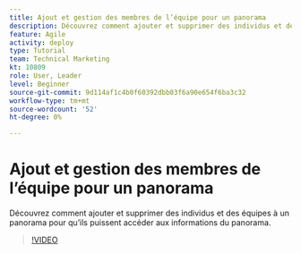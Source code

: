 ```yaml
---
title: Ajout et gestion des membres de l’équipe pour un panorama
description: Découvrez comment ajouter et supprimer des individus et des équipes à un panorama pour qu’ils puissent accéder aux informations du panorama.
feature: Agile
activity: deploy
type: Tutorial
team: Technical Marketing
kt: 10809
role: User, Leader
level: Beginner
source-git-commit: 9d114af1c4b0f60392dbb03f6a90e654f6ba3c32
workflow-type: tm+mt
source-wordcount: '52'
ht-degree: 0%

---
```


# Ajout et gestion des membres de l’équipe pour un panorama

Découvrez comment ajouter et supprimer des individus et des équipes à un panorama pour qu’ils puissent accéder aux informations du panorama.

>[!VIDEO](https://video.tv.adobe.com/v/346808)
